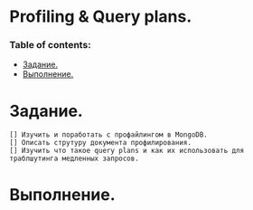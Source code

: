 # Profiling & Query plans.

### Table of contents:
  - [Задание.](#задание)
  - [Выполнение.](#выполнение)
   

# Задание.
```
[] Изучить и поработать с профайлингом в MongoDB.
[] Описать струтуру документа профилирования.
[] Изучить что такое query plans и как их использовать для траблшутинга медленных запросов.
```
# Выполнение.